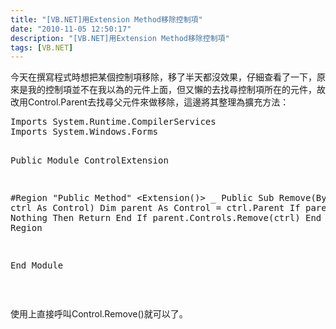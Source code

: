 ```yaml
---
title: "[VB.NET]用Extension Method移除控制項"
date: "2010-11-05 12:50:17"
description: "[VB.NET]用Extension Method移除控制項"
tags: [VB.NET]
---
```


<p>今天在撰寫程式時想把某個控制項移除，移了半天都沒效果，仔細查看了一下，原來是我的控制項並不在我以為的元件上面，但又懶的去找尋控制項所在的元件，故改用Control.Parent去找尋父元件來做移除，這邊將其整理為擴充方法：</p>  <div class="wlWriterSmartContent" id="scid:812469c5-0cb0-4c63-8c15-c81123a09de7:3a4d49a8-9923-4524-952d-e65a8f0964d6" style="padding-right: 0px; display: inline; padding-left: 0px; float: none; padding-bottom: 0px; margin: 0px; padding-top: 0px"><pre name="code" class="vb">Imports System.Runtime.CompilerServices
Imports System.Windows.Forms

Public Module ControlExtension

#Region "Public Method"
    &lt;Extension()&gt; _
    Public Sub Remove(ByVal ctrl As Control)
        Dim parent As Control = ctrl.Parent
        If parent Is Nothing Then
            Return
        End If
        parent.Controls.Remove(ctrl)
    End Sub
#End Region

End Module</pre></div>

<p> </p>

<p>使用上直接呼叫Control.Remove()就可以了。</p>
